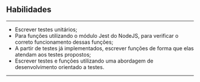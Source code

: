 ## Habilidades
__________________________________

- Escrever testes unitários;
- Para funções utilizando o módulo Jest do NodeJS, para verificar o correto funcionamento dessas funções;
- A partir de testes já implementados, escrever funções de forma que elas atendam aos testes propostos;
- Escrever testes e funções utilizando uma abordagem de desenvolvimento orientado a testes.
__________________________________
